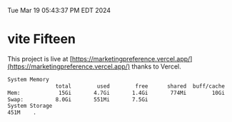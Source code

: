 Tue Mar 19 05:43:37 PM EDT 2024

# vite Fifteen


This project is live at [https://marketingpreference.vercel.app/](https://marketingpreference.vercel.app/) thanks to Vercel.

```bash
System Memory
               total        used        free      shared  buff/cache   available
Mem:            15Gi       4.7Gi       1.4Gi       774Mi        10Gi        10Gi
Swap:          8.0Gi       551Mi       7.5Gi
System Storage
451M	.
